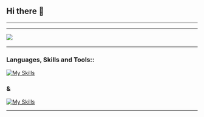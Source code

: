 ## Hi there 👋

---


---

<a href="mailto:martin.pisarov2005@gmail.com"><img src="https://img.shields.io/badge/gmail-%23D14836.svg?&style=for-the-badge&logo=gmail&logoColor=white" /></a>&nbsp;&nbsp;&nbsp;&nbsp;

---

<h3 align="left">Languages, Skills and Tools::</h3>

[![My Skills](https://skillicons.dev/icons?i=cs,html,css,python,c)](https://skillicons.dev)

<h3 align="left">&</h3>

[![My Skills](https://skillicons.dev/icons?i=git,github,windows,vscode,visualstudio)](https://skillicons.dev)

---
<!--
**Goldy219/Goldy219** is a ✨ _special_ ✨ repository because its `README.md` (this file) appears on your GitHub profile.

Here are some ideas to get you started:

- 🔭 I’m currently working on ...
- 🌱 I’m currently learning ...
- 👯 I’m looking to collaborate on ...
- 🤔 I’m looking for help with ...
- 💬 Ask me about ...
- 📫 How to reach me: ...
- 😄 Pronouns: ...
- ⚡ Fun fact: ...
-->
